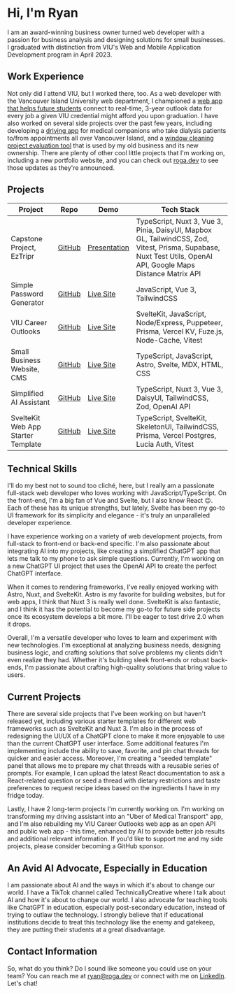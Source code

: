 # Hi, I'm Ryan

I am an award-winning business owner turned web developer with a passion for business analysis and designing solutions for small businesses. I graduated with distinction from VIU's Web and Mobile Application Development program in April 2023.

## Work Experience

Not only did I attend VIU, but I worked there, too. As a web developer with the Vancouver Island University web department, I championed a [web app that helps future students](https://career-outlooks.viu.ca) connect to real-time, 3-year outlook data for every job a given VIU credential might afford you upon graduation. I have also worked on several side projects over the past few years, including developing a [driving app](https://eztripr.com) for medical companions who take dialysis patients to/from appointments all over Vancouver Island, and a [window cleaning project evaluation tool](https://www.ezeval.app/) that is used by my old business and its new ownership. There are plenty of other cool little projects that I'm working on, including a new portfolio website, and you can check out [roga.dev](https://roga.dev) to see those updates as they're announced.

## Projects

| Project | Repo | Demo | Tech Stack |
| --- | --- | --- | --- |
| Capstone Project, EzTripr | [GitHub](https://github.com/rogadev/capstone) | [Presentation](https://www.canva.com/design/DAFfid4eMDA/XdWkNkor_7pZTy1r3YTySw/edit?utm_content=DAFfid4eMDA&utm_campaign=designshare&utm_medium=link2&utm_source=sharebutton) | TypeScript, Nuxt 3, Vue 3, Pinia, DaisyUI, Mapbox GL, TailwindCSS, Zod, Vitest, Prisma, Supabase, Nuxt Test Utils, OpenAI API, Google Maps Distance Matrix API |
| Simple Password Generator | [GitHub](https://github.com/rogadev/roga-password-generator) | [Live Site](https://passwords.roga.dev) | JavaScript, Vue 3, TailwindCSS |
| VIU Career Outlooks | [GitHub](https://github.com/rogadev/viu-career-outlooks) | [Live Site](https://viu-career-outlooks.vercel.app/) | SvelteKit, JavaScript, Node/Express, Puppeteer, Prisma, Vercel KV, Fuze.js, Node-Cache, Vitest | 
| Small Business Website, CMS | [GitHub](https://github.com/rogadev/ITAS268_FinalProject) | [Live Site](https://victoria.mossaway.ca/) | TypeScript, JavaScript, Astro, Svelte, MDX, HTML, CSS |
| Simplified AI Assistant | [GitHub](https://github.com/rogadev/genny) | [Live Site](https://genny.roga.dev) | TypeScript, Nuxt 3, Vue 3, DaisyUI, TailwindCSS, Zod, OpenAI API |
| SvelteKit Web App Starter Template | [GitHub](https://github.com/rogadev/sveltekit-web-app-starter) | [Live Site](https://vercel.com/roga-dev/sveltekit-web-app-starter) | TypeScript, SvelteKit, SkeletonUI, TailwindCSS, Prisma, Vercel Postgres, Lucia Auth, Vitest |

## Technical Skills

I'll do my best not to sound too cliché, here, but I really am a passionate full-stack web developer who loves working with JavaScript/TypeScript. On the front-end, I'm a big fan of Vue and Svelte, but I also know React 😉. Each of these has its unique strengths, but lately, Svelte has been my go-to UI framework for its simplicity and elegance - it's truly an unparalleled developer experience.

I have experience working on a variety of web development projects, from full-stack to front-end or back-end specific. I'm also passionate about integrating AI into my projects, like creating a simplified ChatGPT app that lets me talk to my phone to ask simple questions. Currently, I'm working on a new ChatGPT UI project that uses the OpenAI API to create the perfect ChatGPT interface.

When it comes to rendering frameworks, I've really enjoyed working with Astro, Nuxt, and SvelteKit. Astro is my favorite for building websites, but for web apps, I think that Nuxt 3 is really well done. SvelteKit is also fantastic, and I think it has the potential to become my go-to for future side projects once its ecosystem develops a bit more. I'll be eager to test drive 2.0 when it drops.

Overall, I'm a versatile developer who loves to learn and experiment with new technologies. I'm exceptional at analyzing business needs, designing business logic, and crafting solutions that solve problems my clients didn't even realize they had. Whether it's building sleek front-ends or robust back-ends, I'm passionate about crafting high-quality solutions that bring value to users.

## Current Projects

There are several side projects that I've been working on but haven't released yet, including various starter templates for different web frameworks such as SvelteKit and Nuxt 3. I'm also in the process of redesigning the UI/UX of a ChatGPT clone to make it more enjoyable to use than the current ChatGPT user interface. Some additional features I'm implementing include the ability to save, favorite, and pin chat threads for quicker and easier access. Moreover, I'm creating a "seeded template" panel that allows me to prepare my chat threads with a reusable series of prompts. For example, I can upload the latest React documentation to ask a React-related question or seed a thread with dietary restrictions and taste preferences to request recipe ideas based on the ingredients I have in my fridge today.

Lastly, I have 2 long-term projects I'm currently working on. I'm working on transforming my driving assistant into an "Uber of Medical Transport" app, and I'm also rebuilding my VIU Career Outlooks web app as an open API and public web app - this time, enhanced by AI to provide better job results and additional relevant information. If you'd like to support me and my side projects, please consider becoming a GitHub sponsor.

## An Avid AI Advocate, Especially in Education

I am passionate about AI and the ways in which it's about to change our world. I have a TikTok channel called TechnicallyCreative where I talk about AI and how it's about to change our world. I also advocate for teaching tools like ChatGPT in education, especially post-secondary education, instead of trying to outlaw the technology. I strongly believe that if educational institutions decide to treat this technology like the enemy and gatekeep, they are putting their students at a great disadvantage.

## Contact Information

So, what do you think? Do I sound like someone you could use on your team? You can reach me at [ryan@roga.dev](mailto:ryan@roga.dev) or connect with me on [LinkedIn](https://www.linkedin.com/in/ryanroga). Let's chat!
